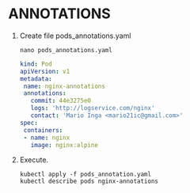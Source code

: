 # ANNOTATIONS

1. Create file pods_annotations.yaml

    ```console
    nano pods_annotations.yaml
    ```

    ```yaml
    kind: Pod
    apiVersion: v1
    metadata:
     name: nginx-annotations
     annotations:
       commit: 44e3275e0
       logs: 'http://logservice.com/nginx'
       contact: 'Mario Inga <mario21ic@gmail.com>'
    spec:
     containers:
     - name: nginx
       image: nginx:alpine
    ```

2. Execute.

    ```console
    kubectl apply -f pods_annotation.yaml
    kubectl describe pods nginx-annotations
    ```
